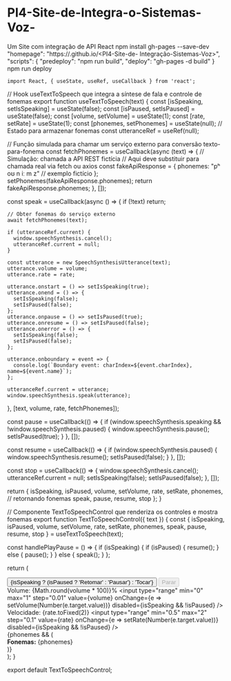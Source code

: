 # PI4-Site-de-Integra-o-Sistemas-Voz-
Um Site com integração de API React 
npm install gh-pages --save-dev
"homepage": "https://<TatianaLissa>.github.io/<PI4-Site-de- Integração-Sistemas-Voz>",
    "scripts": {
      "predeploy": "npm run build",
      "deploy": "gh-pages -d build"
    }
    npm run deploy

    import React, { useState, useRef, useCallback } from 'react';

// Hook useTextToSpeech que integra a síntese de fala e controle de fonemas
export function useTextToSpeech(text) {
  const [isSpeaking, setIsSpeaking] = useState(false);
  const [isPaused, setIsPaused] = useState(false);
  const [volume, setVolume] = useState(1);
  const [rate, setRate] = useState(1);
  const [phonemes, setPhonemes] = useState(null); // Estado para armazenar fonemas
  const utteranceRef = useRef(null);

  // Função simulada para chamar um serviço externo para conversão texto-para-fonema
  const fetchPhonemes = useCallback(async (text) => {
    // Simulação: chamada a API REST fictícia
    // Aqui deve substituir para chamada real via fetch ou axios
    const fakeApiResponse = {
      phonemes: "pʰ oʊ n iː m z" // exemplo fictício
    };
    setPhonemes(fakeApiResponse.phonemes);
    return fakeApiResponse.phonemes;
  }, []);

  const speak = useCallback(async () => {
    if (!text) return;

    // Obter fonemas do serviço externo
    await fetchPhonemes(text);

    if (utteranceRef.current) {
      window.speechSynthesis.cancel();
      utteranceRef.current = null;
    }

    const utterance = new SpeechSynthesisUtterance(text);
    utterance.volume = volume;
    utterance.rate = rate;

    utterance.onstart = () => setIsSpeaking(true);
    utterance.onend = () => {
      setIsSpeaking(false);
      setIsPaused(false);
    };
    utterance.onpause = () => setIsPaused(true);
    utterance.onresume = () => setIsPaused(false);
    utterance.onerror = () => {
      setIsSpeaking(false);
      setIsPaused(false);
    };

    utterance.onboundary = event => {
      console.log(`Boundary event: charIndex=${event.charIndex}, name=${event.name}`);
    };

    utteranceRef.current = utterance;
    window.speechSynthesis.speak(utterance);
  }, [text, volume, rate, fetchPhonemes]);

  const pause = useCallback(() => {
    if (window.speechSynthesis.speaking && !window.speechSynthesis.paused) {
      window.speechSynthesis.pause();
      setIsPaused(true);
    }
  }, []);

  const resume = useCallback(() => {
    if (window.speechSynthesis.paused) {
      window.speechSynthesis.resume();
      setIsPaused(false);
    }
  }, []);

  const stop = useCallback(() => {
    window.speechSynthesis.cancel();
    utteranceRef.current = null;
    setIsSpeaking(false);
    setIsPaused(false);
  }, []);

  return {
    isSpeaking,
    isPaused,
    volume,
    setVolume,
    rate,
    setRate,
    phonemes, // retornando fonemas
    speak,
    pause,
    resume,
    stop
  };
}

// Componente TextToSpeechControl que renderiza os controles e mostra fonemas
export function TextToSpeechControl({ text }) {
  const {
    isSpeaking,
    isPaused,
    volume,
    setVolume,
    rate,
    setRate,
    phonemes,
    speak,
    pause,
    resume,
    stop
  } = useTextToSpeech(text);

  const handlePlayPause = () => {
    if (isSpeaking) {
      if (isPaused) {
        resume();
      } else {
        pause();
      }
    } else {
      speak();
    }
  };

  return (
    <div>
      <button onClick={handlePlayPause}>
        {isSpeaking ? (isPaused ? 'Retomar' : 'Pausar') : 'Tocar'}
      </button>
      <button onClick={stop} disabled={!isSpeaking}>
        Parar
      </button>
      <div>
        <label>
          Volume: {Math.round(volume * 100)}%
          <input
            type="range"
            min="0"
            max="1"
            step="0.01"
            value={volume}
            onChange={e => setVolume(Number(e.target.value))}
            disabled={isSpeaking && !isPaused}
          />
        </label>
      </div>
      <div>
        <label>
          Velocidade: {rate.toFixed(2)}
          <input
            type="range"
            min="0.5"
            max="2"
            step="0.1"
            value={rate}
            onChange={e => setRate(Number(e.target.value))}
            disabled={isSpeaking && !isPaused}
          />
        </label>
      </div>
      {phonemes && (
        <div>
          <strong>Fonemas:</strong> {phonemes}
        </div>
      )}
    </div>
  );
}

export default TextToSpeechControl;
